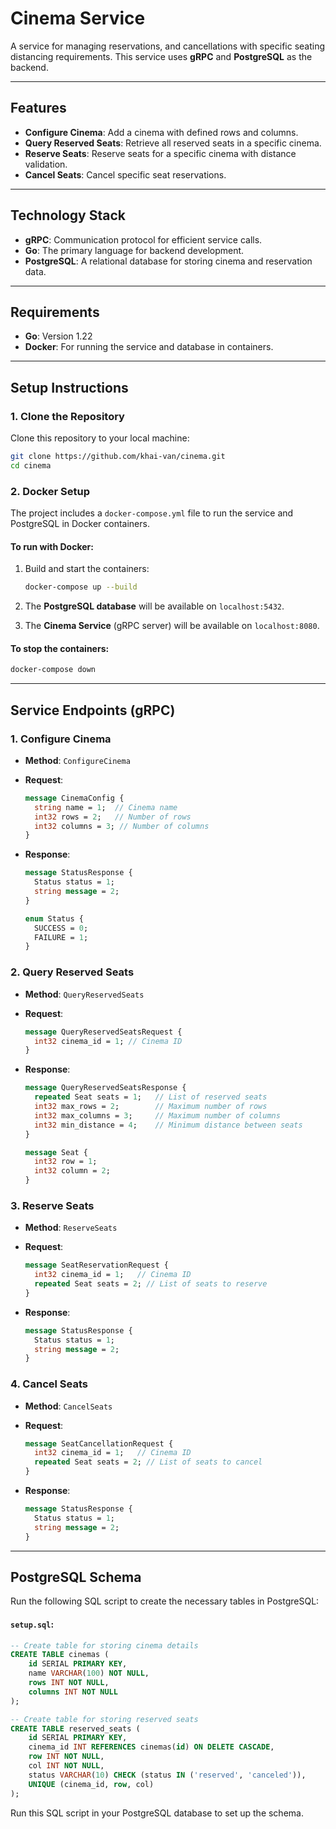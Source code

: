 # **Cinema Service**

A service for managing reservations, and cancellations with specific seating distancing requirements. This service uses **gRPC** and **PostgreSQL** as the backend.

---

## **Features**

- **Configure Cinema**: Add a cinema with defined rows and columns.
- **Query Reserved Seats**: Retrieve all reserved seats in a specific cinema.
- **Reserve Seats**: Reserve seats for a specific cinema with distance validation.
- **Cancel Seats**: Cancel specific seat reservations.

---

## **Technology Stack**

- **gRPC**: Communication protocol for efficient service calls.
- **Go**: The primary language for backend development.
- **PostgreSQL**: A relational database for storing cinema and reservation data.

---

## **Requirements**

- **Go**: Version 1.22
- **Docker**: For running the service and database in containers.

---

## **Setup Instructions**

### **1. Clone the Repository**
Clone this repository to your local machine:
```bash
git clone https://github.com/khai-van/cinema.git
cd cinema
```

### **2. Docker Setup**

The project includes a `docker-compose.yml` file to run the service and PostgreSQL in Docker containers.

#### **To run with Docker:**
1. Build and start the containers:
   ```bash
   docker-compose up --build
   ```

2. The **PostgreSQL database** will be available on `localhost:5432`.
3. The **Cinema Service** (gRPC server) will be available on `localhost:8080`.

#### **To stop the containers:**
```bash
docker-compose down
```

---

## **Service Endpoints (gRPC)**

### **1. Configure Cinema**

- **Method**: `ConfigureCinema`
- **Request**:
  ```protobuf
  message CinemaConfig {
    string name = 1;  // Cinema name
    int32 rows = 2;   // Number of rows
    int32 columns = 3; // Number of columns
  }
  ```

- **Response**:
  ```protobuf
  message StatusResponse {
    Status status = 1;
    string message = 2;
  }

  enum Status {
    SUCCESS = 0;
    FAILURE = 1;
  }
  ```

### **2. Query Reserved Seats**

- **Method**: `QueryReservedSeats`
- **Request**:
  ```protobuf
  message QueryReservedSeatsRequest {
    int32 cinema_id = 1; // Cinema ID
  }
  ```

- **Response**:
  ```protobuf
  message QueryReservedSeatsResponse {
    repeated Seat seats = 1;   // List of reserved seats
    int32 max_rows = 2;        // Maximum number of rows
    int32 max_columns = 3;     // Maximum number of columns
    int32 min_distance = 4;    // Minimum distance between seats
  }

  message Seat {
    int32 row = 1;
    int32 column = 2;
  }
  ```

### **3. Reserve Seats**

- **Method**: `ReserveSeats`
- **Request**:
  ```protobuf
  message SeatReservationRequest {
    int32 cinema_id = 1;   // Cinema ID
    repeated Seat seats = 2; // List of seats to reserve
  }
  ```

- **Response**:
  ```protobuf
  message StatusResponse {
    Status status = 1;
    string message = 2;
  }
  ```

### **4. Cancel Seats**

- **Method**: `CancelSeats`
- **Request**:
  ```protobuf
  message SeatCancellationRequest {
    int32 cinema_id = 1;   // Cinema ID
    repeated Seat seats = 2; // List of seats to cancel
  }
  ```

- **Response**:
  ```protobuf
  message StatusResponse {
    Status status = 1;
    string message = 2;
  }
  ```
---

## **PostgreSQL Schema**

Run the following SQL script to create the necessary tables in PostgreSQL:

#### **`setup.sql`**:

```sql
-- Create table for storing cinema details
CREATE TABLE cinemas (
    id SERIAL PRIMARY KEY,
    name VARCHAR(100) NOT NULL,
    rows INT NOT NULL,
    columns INT NOT NULL
);

-- Create table for storing reserved seats
CREATE TABLE reserved_seats (
    id SERIAL PRIMARY KEY,
    cinema_id INT REFERENCES cinemas(id) ON DELETE CASCADE,
    row INT NOT NULL,
    col INT NOT NULL,
    status VARCHAR(10) CHECK (status IN ('reserved', 'canceled')),
    UNIQUE (cinema_id, row, col)
);
```

Run this SQL script in your PostgreSQL database to set up the schema.
